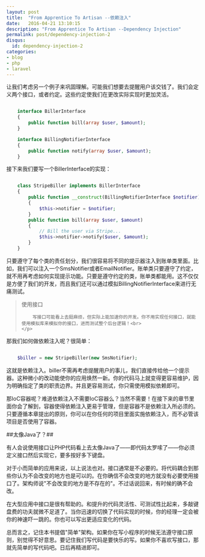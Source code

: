 ```yaml
---
layout: post
title:  "From Apprentice To Artisan --依赖注入"
date:   2016-04-21 13:10:15
description: "From Apprentice To Artisan --Dependency Injection"
permalink: post/dependency-injection-2
disqus:
  id: dependency-injection-2
categories:
- blog
- php
- laravel
---
```


让我们考虑另一个例子来巩固理解。可能我们想要去提醒用户该交钱了。我们会定义两个接口，或者约定。这些约定使我们在更改实际实现时更加灵活。<br>

```php

	interface BillerInterface 
	{
	    public function bill(array $user, $amount);
	}

	interface BillingNotifierInterface 
	{
	    public function notify(array $user, $amount);
	}

```

接下来我们要写一个BillerInterface的实现：<br>

```php

	class StripeBiller implements BillerInterface
	{
	    public function __construct(BillingNotifierInterface $notifier)
	    {
	        $this->notifier = $notifier;
	    }
	    public function bill(array $user, $amount)
	    {
	        // Bill the user via Stripe...
	        $this->notifier->notify($user, $amount);
	    }
    }

```

只要遵守了每个类的责任划分，我们很容易将不同的提示器注入到账单类里面。比如，我们可以注入一个SmsNotifier或者EmailNotifier。账单类只要遵守了约定，就不用再考虑如何实现提示功能。只要是遵守约定的类，账单类都能用。这不仅仅是方便了我们的开发，而且我们还可以通过模拟BillingNotifierInterface来进行无痛测试。<br>

<blockquote>
	<p>
		使用接口<br>

		写接口可能看上去挺麻烦，但实际上能加速你的开发。你不用实现任何接口，就能使用模拟库来模拟你的接口，进而测试整个后台逻辑！<br>
	</p>
</blockquote>

那我们如何做依赖注入呢？很简单：<br>

```php 

	$biller = new StripeBiller(new SmsNotifier);

```

这就是依赖注入。biller不需再考虑提醒用户的事儿，我们直接传给他一个提示器。这种微小的改动能使你的应用焕然一新。你的代码马上就变得更容易维护，因为明确指定了类的职责边界。并且更容易测试，你只需使用模拟依赖即可。<br>


那IoC容器呢？难道依赖注入不需要IoC容器么？当然不需要！在接下来的章节里面你会了解到，容器使得依赖注入更易于管理，但是容器不是依赖注入所必须的。只要遵循本章提出的原则，你可以在你任何的项目里面实施依赖注入，而不必管该项目是否使用了容器。<br>

##太像Java了？##

有人会说使用接口让PHP代码看上去太像Java了——即代码太罗嗦了——你必须定义接口然后实现它，要多按好多下键盘。<br>

对于小而简单的应用来说，以上说法也对。接口通常是不必要的。将代码耦合到那些你认为不会改变的地方也是可以的。在你确信不会改变的地方就没有必要使用接口了。架构师说"不会改变的地方是不存在的"。不过话说回来，有时候的确不会改。<br>

在大型应用中接口是很有帮助的。和提升的代码灵活性、可测试性比起来，多敲键盘费的功夫就微不足道了。当你迅速的切换了代码实现的时候，你的经理一定会被你的神速吓一跳的。你也可以写出更适应变化的代码。<br>

总而言之，记住本书提倡"简单"架构。如果你在写小程序的时候无法遵守接口原则，别觉得不好意思。要记住我们写代码是要快乐的写。如果你不喜欢写接口，那就先简单的写代码吧。日后再精进即可。<br>
